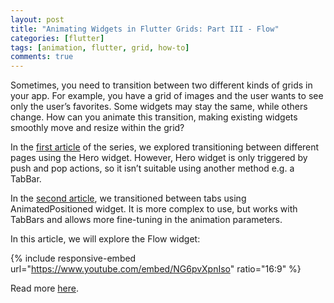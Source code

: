 ```yaml
---
layout: post
title: "Animating Widgets in Flutter Grids: Part III - Flow"
categories: [flutter]
tags: [animation, flutter, grid, how-to]
comments: true
---
```


Sometimes, you need to transition between two different kinds of grids in your app. For example, you have a grid of images and the user wants to see only the user’s favorites. Some widgets may stay the same, while others change. How can you animate this transition, making existing widgets smoothly move and resize within the grid?

In the [first article](https://medium.com/@dsavir-h/animating-widgets-in-flutter-grids-69fecd17ad68) of the series, we explored transitioning between different pages using the Hero widget. However, Hero widget is only triggered by push and pop actions, so it isn’t suitable using another method e.g. a TabBar.

In the [second article](https://medium.com/@dsavir-h/animating-widgets-in-flutter-grids-d401409f1971), we transitioned between tabs using AnimatedPositioned widget. It is more complex to use, but works with TabBars and allows more fine-tuning in the animation parameters.

In this article, we will explore the Flow widget:

{% include responsive-embed url="https://www.youtube.com/embed/NG6pvXpnIso" ratio="16:9" %}

Read more [here](https://medium.com/@dsavir-h/animating-widgets-in-flutter-grids-2a7385015bf8).
